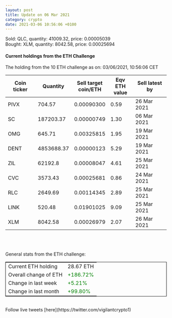 ```yaml
---
layout: post
title: Update on 06 Mar 2021
category: crypto
date: 2021-03-06 10:56:06 +0100
---
```

<!-- Global site tag (gtag.js) - Google Analytics -->
<script async src="https://www.googletagmanager.com/gtag/js?id=UA-103831149-5"></script>
<script>
  window.dataLayer = window.dataLayer || [];
  function gtag(){dataLayer.push(arguments);}
  gtag('js', new Date());

  gtag('config', 'UA-103831149-5');
</script>
Sold: QLC, quantity:     41009.32, price:   0.00005039<br>Bought: XLM, quantity:      8042.58, price:   0.00025694<br>

#### Current holdings from the ETH Challenge

The holding from the 10 ETH challenge as on: 03/06/2021, 10:56:06 CET

|Coin ticker|Quantity|Sell target<br>coin/ETH|Eqv ETH<br>value|Sell latest by|
|-----------|--------|-----------|-----------|--------------|
PIVX|704.57|  0.00090300|0.59|26 Mar 2021|
SC|187203.37|  0.00000749|1.30|06 Mar 2021|
OMG|645.71|  0.00325815|1.95|19 Mar 2021|
DENT|4853688.37|  0.00000123|5.29|19 Mar 2021|
ZIL|62192.8|  0.00008047|4.61|25 Mar 2021|
CVC|3573.43|  0.00025681|0.86|24 Mar 2021|
RLC|2649.69|  0.00114345|2.89|25 Mar 2021|
LINK|520.48|  0.01901025|9.09|25 Mar 2021|
XLM|8042.58|  0.00026979|2.07|26 Mar 2021|

<br>
<br>
<br>
General stats from the ETH challenge:

<table style="border:1px solid black;margin-left:auto;margin-right:auto;">
	<tbody>
	<tr>
		<td>Current ETH holding</td>
		<td>     28.67 ETH</td>
	</tr>
	<tr>
		<td>Overall change of ETH</td>
		<td><font color="green">+186.72%</font></td>
	</tr>
	<tr>
		<td>Change in last week</td>
		<td><font color="green">+5.21%</font></td>
	</tr>
	<tr>
		<td>Change in last month</td>
		<td><font color="green">+99.80%</font></td>
	</tr>
	</tbody>
</table>

<br>
Follow live tweets [here](https://twitter.com/vigilantcrypto1)
<br>
<br>